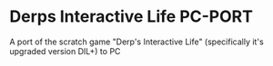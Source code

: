 # Derps Interactive Life PC-PORT
 A port of the scratch game "Derp's Interactive Life" (specifically it's upgraded version DIL+) to PC
